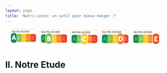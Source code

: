 ```yaml
---
layout: page
title: 'Nutri-score: un outil pour mieux manger ?'
---
```


![screenshot](declinaison-logo-nutriscore.jpg)
# II. Notre Etude
